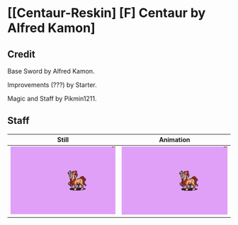 # [\[Centaur-Reskin\] \[F\] Centaur by Alfred Kamon]

## Credit

Base Sword by Alfred Kamon. 

Improvements (???) by Starter.

Magic and Staff by Pikmin1211.

## Staff

| Still | Animation |
| :---: | :-------: |
| ![Staff still](./Staff_000.png) | ![Staff animation](./Staff.gif) |
